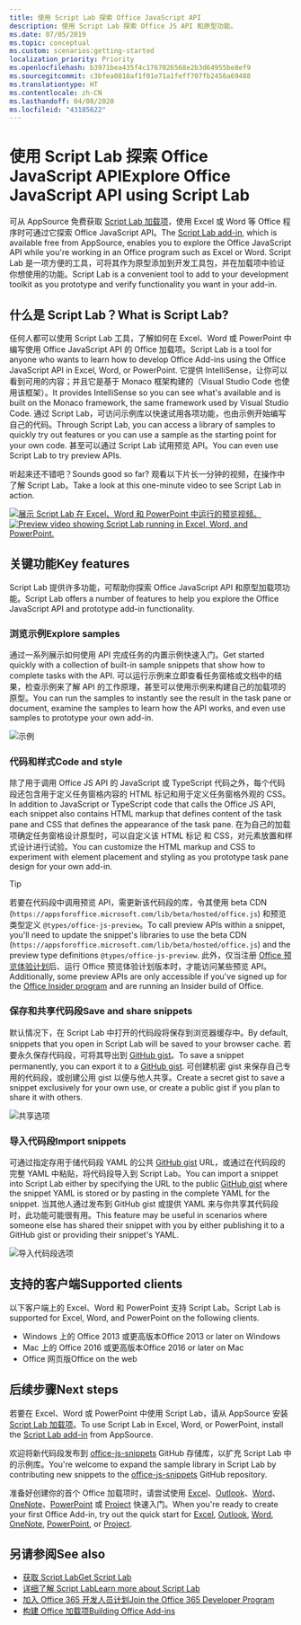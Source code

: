 ```yaml
---
title: 使用 Script Lab 探索 Office JavaScript API
description: 使用 Script Lab 探索 Office JS API 和原型功能。
ms.date: 07/05/2019
ms.topic: conceptual
ms.custom: scenarios:getting-started
localization_priority: Priority
ms.openlocfilehash: b3971bea435f4c1767026568e2b3d64955be8ef9
ms.sourcegitcommit: c3bfea0818af1f01e71a1feff707fb2456a69488
ms.translationtype: HT
ms.contentlocale: zh-CN
ms.lasthandoff: 04/08/2020
ms.locfileid: "43185622"
---
```

# <a name="explore-office-javascript-api-using-script-lab"></a><span data-ttu-id="1349c-103">使用 Script Lab 探索 Office JavaScript API</span><span class="sxs-lookup"><span data-stu-id="1349c-103">Explore Office JavaScript API using Script Lab</span></span>

<span data-ttu-id="1349c-104">可从 AppSource 免费获取 [Script Lab 加载项](https://appsource.microsoft.com/product/office/WA104380862)，使用 Excel 或 Word 等 Office 程序时可通过它探索 Office JavaScript API。</span><span class="sxs-lookup"><span data-stu-id="1349c-104">The [Script Lab add-in](https://appsource.microsoft.com/product/office/WA104380862), which is available free from AppSource, enables you to explore the Office JavaScript API while you're working in an Office program such as Excel or Word.</span></span> <span data-ttu-id="1349c-105">Script Lab 是一项方便的工具，可将其作为原型添加到开发工具包，并在加载项中验证你想使用的功能。</span><span class="sxs-lookup"><span data-stu-id="1349c-105">Script Lab is a convenient tool to add to your development toolkit as you prototype and verify functionality you want in your add-in.</span></span>

## <a name="what-is-script-lab"></a><span data-ttu-id="1349c-106">什么是 Script Lab？</span><span class="sxs-lookup"><span data-stu-id="1349c-106">What is Script Lab?</span></span>

<span data-ttu-id="1349c-107">任何人都可以使用 Script Lab 工具，了解如何在 Excel、Word 或 PowerPoint 中编写使用 Office JavaScript API 的 Office 加载项。</span><span class="sxs-lookup"><span data-stu-id="1349c-107">Script Lab is a tool for anyone who wants to learn how to develop Office Add-ins using the Office JavaScript API in Excel, Word, or PowerPoint.</span></span> <span data-ttu-id="1349c-108">它提供 IntelliSense，让你可以看到可用的内容；并且它是基于 Monaco 框架构建的（Visual Studio Code 也使用该框架）。</span><span class="sxs-lookup"><span data-stu-id="1349c-108">It provides IntelliSense so you can see what's available and is built on the Monaco framework, the same framework used by Visual Studio Code.</span></span> <span data-ttu-id="1349c-109">通过 Script Lab，可访问示例库以快速试用各项功能，也由示例开始编写自己的代码。</span><span class="sxs-lookup"><span data-stu-id="1349c-109">Through Script Lab, you can access a library of samples to quickly try out features or you can use a sample as the starting point for your own code.</span></span> <span data-ttu-id="1349c-110">甚至可以通过 Script Lab 试用预览 API。</span><span class="sxs-lookup"><span data-stu-id="1349c-110">You can even use Script Lab to try preview APIs.</span></span>

<span data-ttu-id="1349c-111">听起来还不错吧？</span><span class="sxs-lookup"><span data-stu-id="1349c-111">Sounds good so far?</span></span> <span data-ttu-id="1349c-112">观看以下片长一分钟的视频，在操作中了解 Script Lab。</span><span class="sxs-lookup"><span data-stu-id="1349c-112">Take a look at this one-minute video to see Script Lab in action.</span></span>

<span data-ttu-id="1349c-113">[![展示 Script Lab 在 Excel、Word 和 PowerPoint 中运行的预览视频。](../images/screenshot-wide-youtube.png 'Script Lab 预览视频')](https://aka.ms/scriptlabvideo)</span><span class="sxs-lookup"><span data-stu-id="1349c-113">[![Preview video showing Script Lab running in Excel, Word, and PowerPoint.](../images/screenshot-wide-youtube.png 'Script Lab preview video')](https://aka.ms/scriptlabvideo)</span></span>

## <a name="key-features"></a><span data-ttu-id="1349c-114">关键功能</span><span class="sxs-lookup"><span data-stu-id="1349c-114">Key features</span></span>

<span data-ttu-id="1349c-115">Script Lab 提供许多功能，可帮助你探索 Office JavaScript API 和原型加载项功能。</span><span class="sxs-lookup"><span data-stu-id="1349c-115">Script Lab offers a number of features to help you explore the Office JavaScript API and prototype add-in functionality.</span></span>

### <a name="explore-samples"></a><span data-ttu-id="1349c-116">浏览示例</span><span class="sxs-lookup"><span data-stu-id="1349c-116">Explore samples</span></span>

<span data-ttu-id="1349c-117">通过一系列展示如何使用 API 完成任务的内置示例快速入门。</span><span class="sxs-lookup"><span data-stu-id="1349c-117">Get started quickly with a collection of built-in sample snippets that show how to complete tasks with the API.</span></span> <span data-ttu-id="1349c-118">可以运行示例来立即查看任务窗格或文档中的结果，检查示例来了解 API 的工作原理，甚至可以使用示例来构建自己的加载项的原型。</span><span class="sxs-lookup"><span data-stu-id="1349c-118">You can run the samples to instantly see the result in the task pane or document, examine the samples to learn how the API works, and even use samples to prototype your own add-in.</span></span>

![示例](../images/script-lab-samples.jpg)

### <a name="code-and-style"></a><span data-ttu-id="1349c-120">代码和样式</span><span class="sxs-lookup"><span data-stu-id="1349c-120">Code and style</span></span>

<span data-ttu-id="1349c-121">除了用于调用 Office JS API 的 JavaScript 或 TypeScript 代码之外，每个代码段还包含用于定义任务窗格内容的 HTML 标记和用于定义任务窗格外观的 CSS。</span><span class="sxs-lookup"><span data-stu-id="1349c-121">In addition to JavaScript or TypeScript code that calls the Office JS API, each snippet also contains HTML markup that defines content of the task pane and CSS that defines the appearance of the task pane.</span></span> <span data-ttu-id="1349c-122">在为自己的加载项确定任务窗格设计原型时，可以自定义该 HTML 标记 和 CSS，对元素放置和样式设计进行试验。</span><span class="sxs-lookup"><span data-stu-id="1349c-122">You can customize the HTML markup and CSS to experiment with element placement and styling as you prototype task pane design for your own add-in.</span></span>

> [!TIP]
> <span data-ttu-id="1349c-123">若要在代码段中调用预览 API，需更新该代码段的库，令其使用 beta CDN (`https://appsforoffice.microsoft.com/lib/beta/hosted/office.js`) 和预览类型定义 `@types/office-js-preview`。</span><span class="sxs-lookup"><span data-stu-id="1349c-123">To call preview APIs within a snippet, you'll need to update the snippet's libraries to use the beta CDN (`https://appsforoffice.microsoft.com/lib/beta/hosted/office.js`) and the preview type definitions `@types/office-js-preview`.</span></span> <span data-ttu-id="1349c-124">此外，仅当注册 [Office 预览体验计划](https://products.office.com/office-insider)后、运行 Office 预览体验计划版本时，才能访问某些预览 API。</span><span class="sxs-lookup"><span data-stu-id="1349c-124">Additionally, some preview APIs are only accessible if you've signed up for the [Office Insider program](https://products.office.com/office-insider) and are running an Insider build of Office.</span></span>

### <a name="save-and-share-snippets"></a><span data-ttu-id="1349c-125">保存和共享代码段</span><span class="sxs-lookup"><span data-stu-id="1349c-125">Save and share snippets</span></span>

<span data-ttu-id="1349c-126">默认情况下，在 Script Lab 中打开的代码段将保存到浏览器缓存中。</span><span class="sxs-lookup"><span data-stu-id="1349c-126">By default, snippets that you open in Script Lab will be saved to your browser cache.</span></span> <span data-ttu-id="1349c-127">若要永久保存代码段，可将其导出到 [GitHub gist](https://gist.github.com)。</span><span class="sxs-lookup"><span data-stu-id="1349c-127">To save a snippet permanently, you can export it to a [GitHub gist](https://gist.github.com).</span></span> <span data-ttu-id="1349c-128">可创建机密 gist 来保存自己专用的代码段，或创建公用 gist 以便与他人共享。</span><span class="sxs-lookup"><span data-stu-id="1349c-128">Create a secret gist to save a snippet exclusively for your own use, or create a public gist if you plan to share it with others.</span></span>

![共享选项](../images/script-lab-share.jpg)

### <a name="import-snippets"></a><span data-ttu-id="1349c-130">导入代码段</span><span class="sxs-lookup"><span data-stu-id="1349c-130">Import snippets</span></span>

<span data-ttu-id="1349c-131">可通过指定存用于储代码段 YAML 的公共 [GitHub gist](https://gist.github.com) URL，或通过在代码段的完整 YAML 中粘贴，将代码段导入到 Script Lab。</span><span class="sxs-lookup"><span data-stu-id="1349c-131">You can import a snippet into Script Lab either by specifying the URL to the public [GitHub gist](https://gist.github.com) where the snippet YAML is stored or by pasting in the complete YAML for the snippet.</span></span> <span data-ttu-id="1349c-132">当其他人通过发布到 GitHub gist 或提供 YAML 来与你共享其代码段时，此功能可能很有用。</span><span class="sxs-lookup"><span data-stu-id="1349c-132">This feature may be useful in scenarios where someone else has shared their snippet with you by either publishing it to a GitHub gist or providing their snippet's YAML.</span></span>

![导入代码段选项](../images/script-lab-import-snippet.jpg)

## <a name="supported-clients"></a><span data-ttu-id="1349c-134">支持的客户端</span><span class="sxs-lookup"><span data-stu-id="1349c-134">Supported clients</span></span>

<span data-ttu-id="1349c-135">以下客户端上的 Excel、Word 和 PowerPoint 支持 Script Lab。</span><span class="sxs-lookup"><span data-stu-id="1349c-135">Script Lab is supported for Excel, Word, and PowerPoint on the following clients.</span></span>

- <span data-ttu-id="1349c-136">Windows 上的 Office 2013 或更高版本</span><span class="sxs-lookup"><span data-stu-id="1349c-136">Office 2013 or later on Windows</span></span>
- <span data-ttu-id="1349c-137">Mac 上的 Office 2016 或更高版本</span><span class="sxs-lookup"><span data-stu-id="1349c-137">Office 2016 or later on Mac</span></span>
- <span data-ttu-id="1349c-138">Office 网页版</span><span class="sxs-lookup"><span data-stu-id="1349c-138">Office on the web</span></span>

## <a name="next-steps"></a><span data-ttu-id="1349c-139">后续步骤</span><span class="sxs-lookup"><span data-stu-id="1349c-139">Next steps</span></span>

<span data-ttu-id="1349c-140">若要在 Excel、Word 或 PowerPoint 中使用 Script Lab，请从 AppSource 安装 [Script Lab 加载项](https://appsource.microsoft.com/product/office/WA104380862)。</span><span class="sxs-lookup"><span data-stu-id="1349c-140">To use Script Lab in Excel, Word, or PowerPoint, install the [Script Lab add-in](https://appsource.microsoft.com/product/office/WA104380862) from AppSource.</span></span> 

<span data-ttu-id="1349c-141">欢迎将新代码段发布到 [office-js-snippets](https://github.com/OfficeDev/office-js-snippets#office-js-snippets) GitHub 存储库，以扩充 Script Lab 中的示例库。</span><span class="sxs-lookup"><span data-stu-id="1349c-141">You're welcome to expand the sample library in Script Lab by contributing new snippets to the [office-js-snippets](https://github.com/OfficeDev/office-js-snippets#office-js-snippets) GitHub repository.</span></span>

<span data-ttu-id="1349c-142">准备好创建你的首个 Office 加载项时，请尝试使用 [Excel](../quickstarts/excel-quickstart-jquery.md)、[Outlook](../quickstarts/outlook-quickstart.md)、[Word](../quickstarts/word-quickstart.md)、[OneNote](../quickstarts/onenote-quickstart.md)、[PowerPoint](../quickstarts/powerpoint-quickstart.md) 或 [Project](../quickstarts/project-quickstart.md) 快速入门。</span><span class="sxs-lookup"><span data-stu-id="1349c-142">When you're ready to create your first Office Add-in, try out the quick start for [Excel](../quickstarts/excel-quickstart-jquery.md), [Outlook](../quickstarts/outlook-quickstart.md), [Word](../quickstarts/word-quickstart.md), [OneNote](../quickstarts/onenote-quickstart.md), [PowerPoint](../quickstarts/powerpoint-quickstart.md), or [Project](../quickstarts/project-quickstart.md).</span></span>

## <a name="see-also"></a><span data-ttu-id="1349c-143">另请参阅</span><span class="sxs-lookup"><span data-stu-id="1349c-143">See also</span></span>

- [<span data-ttu-id="1349c-144">获取 Script Lab</span><span class="sxs-lookup"><span data-stu-id="1349c-144">Get Script Lab</span></span>](https://appsource.microsoft.com/product/office/WA104380862)
- [<span data-ttu-id="1349c-145">详细了解 Script Lab</span><span class="sxs-lookup"><span data-stu-id="1349c-145">Learn more about Script Lab</span></span>](https://github.com/OfficeDev/script-lab#script-lab-a-microsoft-garage-project)
- [<span data-ttu-id="1349c-146">加入 Office 365 开发人员计划</span><span class="sxs-lookup"><span data-stu-id="1349c-146">Join the Office 365 Developer Program</span></span>](https://developer.microsoft.com/office/dev-program)
- [<span data-ttu-id="1349c-147">构建 Office 加载项</span><span class="sxs-lookup"><span data-stu-id="1349c-147">Building Office Add-ins</span></span>](../overview/office-add-ins-fundamentals.md)
